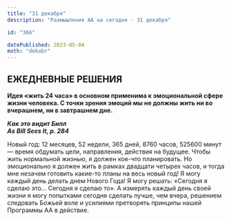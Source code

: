```yaml
---
title: "31 декабря"
description: "Размышления АА на сегодня - 31 декабря"

id: "366"

datePublished: 2023-05-04
moth: "dekabr"
---
```


## ЕЖЕДНЕВНЫЕ РЕШЕНИЯ

**Идея «жить 24 часа» в основном применима к эмоциональной сфере жизни
человека. С точки зрения эмоций мы не должны жить ни во вчерашнем, ни в
завтрашнем дне.**

**_Как это видит Билл  
As Bill Sees It, p. 284_**

Новый год: 12 месяцев, 52 недели, 365 дней, 8760 часов, 525600 минут — время
обдумать цели, направления, действия на будущее. Чтобы жить нормальной жизнью,
я должен кое-что планировать. Но эмоционально я должен жить в рамках двадцати
четырех часов, и тогда мне незачем готовить какие-то планы на весь новый год!
Я могу каждый день делать днем Нового Года! Я могу решать: «Сегодня я сделаю
это… Сегодня я сделаю то». А измерять каждый день своей жизни я могу попытками
сегодня сделать лучше, чем вчера, решением следовать Божьей воле и усилиями
претворять принципы нашей Программы АА в действие.

